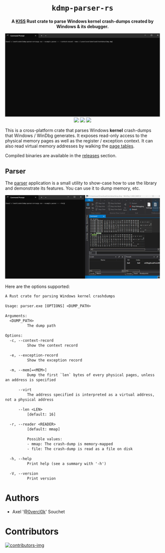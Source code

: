 <div align='center'>
  <h1><code>kdmp-parser-rs</code></h1>
  <p>
    <strong>A <a href="https://en.wikipedia.org/wiki/KISS_principle">KISS</a> Rust crate to parse Windows kernel crash-dumps created by Windows & its debugger.</strong>
  </p>
  <p>
    <img src="https://github.com/0vercl0k/kdmp-parser-rs/raw/main/pics/kdmp-parser.gif" />
    <a href="https://crates.io/crates/kdmp-parser-rs"><img src="https://img.shields.io/crates/v/kdmp-parser-rs.svg" /></a>
    <a href="https://docs.rs/kdmp-parser-rs/"><img src="https://docs.rs/kdmp-parser-rs/badge.svg"></a>
    <img src="https://github.com/0vercl0k/kdmp-parser-rs/workflows/Builds/badge.svg"/>
  </p>
</div>

This is a cross-platform crate that parses Windows **kernel** crash-dumps that Windows / WinDbg generates. It exposes read-only access to the physical memory pages as well as the register / exception context. It can also read virtual memory addresses by walking the [page tables](https://en.wikipedia.org/wiki/Page_table).

Compiled binaries are available in the [releases](https://github.com/0vercl0k/kdmp-parser-rs/releases) section.

## Parser
The [parser](src/examples/parser.rs) application is a small utility to show-case how to use the library and demonstrate its features. You can use it to dump memory, etc.

![parser-usage](https://github.com/0vercl0k/kdmp-parser-rs/raw/main/pics/parser.gif)

Here are the options supported:
```text
A Rust crate for parsing Windows kernel crashdumps

Usage: parser.exe [OPTIONS] <DUMP_PATH>

Arguments:
  <DUMP_PATH>
          The dump path

Options:
  -c, --context-record
          Show the context record

  -e, --exception-record
          Show the exception record

  -m, --mem[=<MEM>]
          Dump the first `len` bytes of every physical pages, unless an address is specified

      --virt
          The address specified is interpreted as a virtual address, not a physical address

      --len <LEN>
          [default: 16]

  -r, --reader <READER>
          [default: mmap]

          Possible values:
          - mmap: The crash-dump is memory-mapped
          - file: The crash-dump is read as a file on disk

  -h, --help
          Print help (see a summary with '-h')

  -V, --version
          Print version
```

# Authors

* Axel '[@0vercl0k](https://twitter.com/0vercl0k)' Souchet

# Contributors

[ ![contributors-img](https://contrib.rocks/image?repo=0vercl0k/kdmp-parser-rs) ](https://github.com/0vercl0k/kdmp-parser-rs/graphs/contributors)
